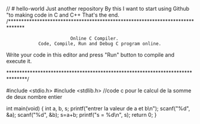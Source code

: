 // # hello-world
Just another repository
By this I want to start using Github "to making code in C and C++
That's the end.
/******************************************************************************

                            Online C Compiler.
                Code, Compile, Run and Debug C program online.
Write your code in this editor and press "Run" button to compile and execute it.

*******************************************************************************/

#include <stdio.h>
#include <stdlib.h>
//code c pour le calcul de la somme de deux nombre entier

int main(void)
{
    int a, b, s;
    printf("entrer la valeur de a et b\n");
    scanf("%d", &a); scanf("%d", &b);
    s=a+b;
    printf("s = %d\n", s);
    return 0;
}
